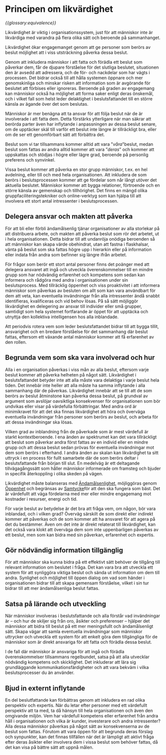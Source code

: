 # Principen om likvärdighet

_{{glossary:equivalence}}_

Likvärdighet är viktig i organisationssystem, just för att människor inte är likvärdiga med varandra på flera olika sätt och beroende på sammanhanget.

Likvärdighet ökar engagemanget genom att ge personer som berörs av beslut möjlighet att i viss utsträckning påverka dessa beslut.

Genom att inkludera människor i att fatta och förädla ett beslut som påverkar dem, får de djupare förståelse för det slutliga beslutet, situationen den är avsedd att adressera, och de för- och nackdelar som har vägts i processen. Det bidrar också till att hålla systemen öppnare och mer genomskinliga och minskar risken att information som är avgörande för beslutet att förbises eller ignoreras. Beroende på graden av engagemang kan människor också ha möjlighet att forma saker enligt deras önskemål, och i vilket fall som helst leder delaktighet i beslutsfattandet till en större känsla av ägande över det som beslutas.

Människor är mer benägna att ta ansvar för att följa beslut när de är involverade i att fatta dem. Detta förstärks ytterligare när man säkrar att berörda parter även har inflytande i anpassningen av dessa beslut senare, om de upptäcker skäl till varför ett beslut inte längre är tillräckligt bra, eller om de ser ett genomförbart sätt att förbättra det.

Beslut som vi tar tillsammans kommer alltid att vara "_våra_"beslut, medan beslut som fattas av andra alltid kommer att vara ”_deras_” och kommer att uppskattas och stödjas i högre eller lägre grad, beroende på personlig preferens och synvinkel.

Vissa beslut kommer att påverka en stor grupp människor, t.ex. en hel avdelning, eller till och med hela organisationen. Att inkludera de som berörs i beslutsprocessen kommer att ge fördelar som når långt utöver det aktuella beslutet. Människor kommer att bygga relationer, förtroende och en större känsla av gemenskap och tillhörighet. Det finns en mängd olika gruppfaciliteringstekniker och online-verktyg som kan hjälpa till att involvera ett stort antal intressenter i beslutsprocessen.

## Delegera ansvar och makten att påverka

För att bli eller förbli ändamålsenlig tjänar organisationer av alla storlekar på att distribuera arbete, och makten att påverka beslut som rör det arbetet, ut i hela organisationen. Detta bidrar till att undanröja onödiga beroenden så att människor kan skapa värde obehindrat, utan att fastna i flaskhalsar, vänta på beslut som ska fattas högre upp i hierarkin eller på information eller indata från andra som befinner sig längre ifrån arbetet.

För frågor som berör ett stort antal personer finns det poänger med att delegera ansvaret att ingå och utveckla överenskommelser till en mindre grupp som har nödvändig erfarenhet och kompetens som sedan kan informera och rådgöra med andra i organisationen under sin beslutsprocess. Med tillräcklig öppenhet och viss proaktivitet i att informera människor som påverkas av besluten om allt som kan vara användbart för dem att veta, kan eventuella invändningar från alla intressenter ändå snabbt identifieras, kvalificeras och vid behov lösas. På så sätt möjliggör likvärdighet en delegering av ansvar till individer eller små grupper, samtidigt som hela systemet fortfarande är öppet för att upptäcka och utnyttja den kollektiva intelligensen hos alla inblandade.

Att periodvis rotera vem som leder beslutsfattandet bidrar till att bygga tillit, ansvarighet och en bredare förståelse för det sammanhang där beslut fattas, eftersom ett växande antal människor kommer att få erfarenhet av den rollen.

## Begrunda vem som ska vara involverad och hur

Alla i en organisation påverkas i viss mån av alla beslut, eftersom varje beslut kommer att påverka helheten på något sätt. Likvärdighet i beslutsfattandet betyder inte att alla måste vara delaktiga i varje beslut hela tiden. Det innebär inte heller att alla måste ha samma inflytande i alla sammanhang där de påverkas. Likvärdighet innebär att se till att de som berörs av beslut åtminstone kan påverka dessa beslut, på grundval av argument som avslöjar oavsiktliga konsekvenser för organisationen som bör undvikas eller visar på värdefulla förbättringar. Med andra ord är minimikravet för att det ska finnas likvärdighet att höra och överväga eventuella invändningar från personer som berörs av beslut, och arbeta för att dessa invändningar ska lösas.

Vilken grad av inblandning från de påverkade som är mest värdefull är starkt kontextberoende. I ena änden av spektrumet kan det vara tillräckligt att beslut som påverkar andra först fattas av en individ eller en mindre grupp och att dessa beslut sedan prövas för eventuella invändningar mot dem som berörs i efterhand. I andra änden av skalan kan likvärdighet ta sitt uttryck i en process för fullt samarbete där de som berörs deltar i beslutsfattande från början till slut. En medelväg är ett deltagande tillvägagångssätt som håller människor informerade om framsteg och bjuder in specifik återkoppling i olika skeden på vägen.

Likvärdighet måste balanseras med [Ändamålsenlighet](section:principle-effectiveness), möjliggöras genom [Öppenhet](section:principle-transparency) och begränsas av [Samtycke](section:principle-consent)för att den ska fungera som bäst. Det är värdefullt att väga fördelarna med mer eller mindre engagemang mot kostnader i resurser, energi och tid.

För varje beslut av betydelse är det bra att fråga vem, om någon, bör vara inblandad, och i vilken grad? Överväg särskilt de som direkt eller indirekt kommer att påverkas och de som kommer att ha ansvaret för att agera på det du bestämmer. Även om det inte är direkt relaterat till likvärdighet, kan det också vara klokt att överväga dem som inte uppenbarligen påverkas av ett beslut, men som kan bidra med sin påverkan, erfarenhet och expertis.

## Gör nödvändig information tillgänglig

För att människor ska kunna bidra på ett effektivt sätt behöver de tillgång till relevant information om beslutet i fråga. Det kan vara bra att utveckla ett system för att synliggöra viktiga beslut och sända ut information om dem till andra. Synlighet och möjlighet till öppen dialog om vad som händer i organisationen bidrar till att skapa gemensam förståelse, vilket i sin tur bidrar till att mer ändamålsenliga beslut fattas.

## Satsa på lärande och utveckling

När människor involveras i beslutsfattande och alla förstår vad invändningar är – och hur de skiljer sig från oro, åsikter och preferenser – hjälper det människor att bidra till beslut på ett mer meningsfullt och ändamålsenligt sätt. Skapa vägar att samla eventuella invändningar som människor uttrycker och utveckla ett system för att enkelt göra dem tillgängliga för de människor som är direkt ansvariga för att fatta och förädla dessa beslut.

I de fall där människor är ansvariga för att ingå och förädla överenskommelser tillsammans regelbundet, satsa på att alla utvecklar nödvändig kompetens och skicklighet. Det inkluderar att lära sig grundläggande kommunikationsfärdigheter och att vara bekväm i vilka beslutsprocesser du än använder.

## Bjud in externt inflytande

En del beslutfattande kan förbättras genom att inkludera en rad olika perspektiv och expertis. När du letar efter personer med ett värdefullt perspektiv att ta med, ta då hänsyn till hela organisationen och även den omgivande miljön. Vem har värdefull kompetens eller erfarenhet från andra håll i organisationen och vilka är kunder, investerare och andra intressenter? Alla dessa människor påverkas på något sätt av konsekvenserna av de beslut som fattas. Förutom att vara öppen för att begrunda deras förslag och synpunkter, kan det finnas tillfällen när det är lämpligt att aktivt fråga efter deras åsikter eller involvera dem i vissa beslut som behöver fattas, då det kan visa på bättre sätt att uppnå målen.





